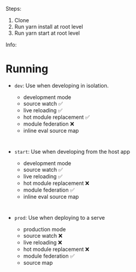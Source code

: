 Steps:
1. Clone
2. Run yarn install at root level
3. Run yarn start at root level
   

Info:
# Running

- `dev`: Use when developing in isolation.

  - development mode
  - source watch ✅
  - live reloading ✅
  - hot module replacement ✅
  - module federation ❌
  - inline eval source map

#

- `start`: Use when developing from the host app

  - development mode
  - source watch ✅
  - live reloading ✅
  - hot module replacement ❌
  - module federation ✅
  - inline eval source map

#

- `prod`: Use when deploying to a serve

  - production mode
  - source watch ❌
  - live reloading ❌
  - hot module replacement ❌
  - module federation ✅
  - source map